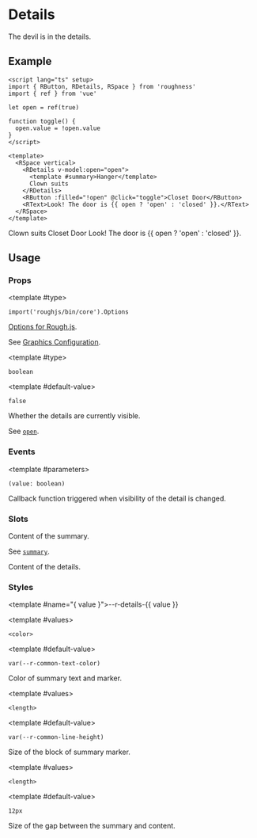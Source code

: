 <script lang="ts" setup>
import { RButton, RDetails, RSpace, RTable, RText } from 'roughness'
import { ref } from 'vue'

let open = ref(true)

function toggle() {
  open.value = !open.value
}
</script>

# Details

The devil is in the details.

## Example

<RDetails>
  <template #summary>Show Code</template>

```vue
<script lang="ts" setup>
import { RButton, RDetails, RSpace } from 'roughness'
import { ref } from 'vue'

let open = ref(true)

function toggle() {
  open.value = !open.value
}
</script>

<template>
  <RSpace vertical>
    <RDetails v-model:open="open">
      <template #summary>Hanger</template>
      Clown suits
    </RDetails>
    <RButton :filled="!open" @click="toggle">Closet Door</RButton>
    <RText>Look! The door is {{ open ? 'open' : 'closed' }}.</RText>
  </RSpace>
</template>
```

</RDetails>

<RSpace vertical>
  <RDetails v-model:open="open">
    <template #summary>Hanger</template>
    Clown suits
  </RDetails>
  <RButton :filled="!open" @click="toggle">Closet Door</RButton>
  <RText>Look! The door is {{ open ? 'open' : 'closed' }}.</RText>
</RSpace>

## Usage

### Props

<RPropsTable>

  <RProp name="graphics-options">

  <template #type>

  `import('roughjs/bin/core').Options`

  </template>

  [Options for Rough.js](https://github.com/rough-stuff/rough/wiki#options).

  See [Graphics Configuration](/components/graphics#component-prop).

  </RProp>

  <RProp name="open">

  <template #type>

  `boolean`

  </template>

  <template #default-value>

  `false`

  </template>

  Whether the details are currently visible.

  See [`open`](https://developer.mozilla.org/en-US/docs/Web/HTML/Element/details#open).

  </RProp>

</RPropsTable>

### Events

<REventsTable>

  <REvent name="update:open">

  <template #parameters>

  `(value: boolean)`

  </template>

  Callback function triggered when visibility of the detail is changed.

  </REvent>

</REventsTable>

### Slots

<RSlotsTable>

  <RSlot name="summary">

  Content of the summary.

  See [`summary`](https://developer.mozilla.org/en-US/docs/Web/HTML/Element/summary).

  </RSlot>

  <RSlot name="default">
    Content of the details.
  </RSlot>

</RSlotsTable>

### Styles

<RStylesTable>

  <template #name="{ value }">--r-details-{{ value }}</template>

  <RStyle name="summary-color">

  <template #values>

  `<color>`

  </template>

  <template #default-value>

  `var(--r-common-text-color)`

  </template>

  Color of summary text and marker.

  </RStyle>

  <RStyle name="summary-marker-size">

  <template #values>

  `<length>`

  </template>

  <template #default-value>

  `var(--r-common-line-height)`

  </template>

  Size of the block of summary marker.

  </RStyle>

  <RStyle name="gap-size">

  <template #values>

  `<length>`

  </template>

  <template #default-value>

  `12px`

  </template>

  Size of the gap between the summary and content.

  </RStyle>

</RStylesTable>

